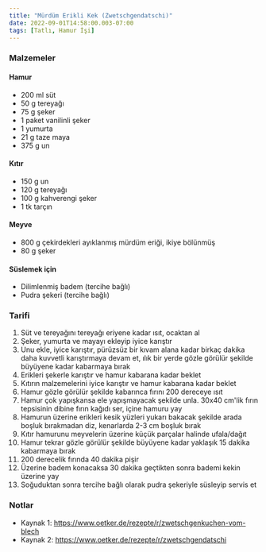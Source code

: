 ```yaml
---
title: "Mürdüm Erikli Kek (Zwetschgendatschi)"
date: 2022-09-01T14:58:00.003-07:00
tags: [Tatlı, Hamur İşi]
---
```


### Malzemeler

#### Hamur

- 200 ml süt
- 50 g tereyağı
- 75 g şeker
- 1 paket vanilinli şeker
- 1 yumurta
- 21 g taze maya
- 375 g un

#### Kıtır

- 150 g un
- 120 g tereyağı
- 100 g kahverengi şeker
- 1 tk tarçın

#### Meyve

- 800 g çekirdekleri ayıklanmış mürdüm eriği, ikiye bölünmüş
- 80 g şeker

#### Süslemek için

- Dilimlenmiş badem (tercihe bağlı)
- Pudra şekeri (tercihe bağlı)

### Tarifi

1. Süt ve tereyağını tereyağı eriyene kadar ısıt, ocaktan al
2. Şeker, yumurta ve mayayı ekleyip iyice karıştır
3. Unu ekle, iyice karıştır, pürüzsüz bir kıvam alana kadar birkaç dakika daha kuvvetli karıştırmaya devam et, ılık bir yerde gözle görülür şekilde büyüyene kadar kabarmaya bırak
4. Erikleri şekerle karıştır ve hamur kabarana kadar beklet
5. Kıtırın malzemelerini iyice karıştır ve hamur kabarana kadar beklet
6. Hamur gözle görülür şekilde kabarınca fırını 200 dereceye ısıt
7. Hamur çok yapışkansa ele yapışmayacak şekilde unla. 30x40 cm'lik fırın tepsisinin dibine fırın kağıdı ser, içine hamuru yay
8. Hamurun üzerine erikleri kesik yüzleri yukarı bakacak şekilde arada boşluk bırakmadan diz, kenarlarda 2-3 cm boşluk bırak
9. Kıtır hamurunu meyvelerin üzerine küçük parçalar halinde ufala/dağıt
10. Hamur tekrar gözle görülür şekilde büyüyene kadar yaklaşık 15 dakika kabarmaya bırak
11. 200 derecelik fırında 40 dakika pişir
12. Üzerine badem konacaksa 30 dakika geçtikten sonra bademi kekin üzerine yay
13. Soğuduktan sonra tercihe bağlı olarak pudra şekeriyle süsleyip servis et

### Notlar

- Kaynak 1: https://www.oetker.de/rezepte/r/zwetschgenkuchen-vom-blech
- Kaynak 2: https://www.oetker.de/rezepte/r/zwetschgendatschi
